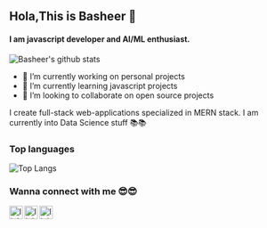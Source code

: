 ## Hola,This is Basheer 👋
#### I am javascript developer and AI/ML enthusiast. 
 ![Basheer's github stats](https://github-readme-stats.vercel.app/api?username=Basheer3648734&show_icons=true&theme=radical&show_owner=true&hide_title=true&card_width=1&hide=stars)


- 🔭 I’m currently working on personal projects
- 🌱 I’m currently learning javascript projects
- 👯 I’m looking to collaborate on open source projects


I create full-stack web-applications specialized in MERN stack. I am currently into Data Science stuff 📚📚

### Top languages
![Top Langs](https://github-readme-stats.vercel.app/api/top-langs/?username=Basheer3648734&layout=compact)

### Wanna connect with me 😎😎

[<img alt="linkedin" src="https://cdn.jsdelivr.net/npm/simple-icons@v3/icons/linkedin.svg" width="24px" align="left"/>](https://www.linkedin.com/in/mohammed-abdul-basheer-1717b61a1/)
[<img alt="linkedin" src="https://cdn.jsdelivr.net/npm/simple-icons@v3/icons/twitter.svg" width="24px" align="left"/>](https://twitter.com/MABASHEER8)
[<img alt="linkedin" src="https://cdn.jsdelivr.net/npm/simple-icons@v3/icons/instagram.svg" width="24px" align="left"/>](https://www.instagram.com/basheer_0111/)
